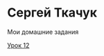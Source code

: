 # Сергей Ткачук
Мои домашние задания

[Урок 12](https://tkachuksergey.github.io/Lesson_12/index.html)
